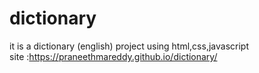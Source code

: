 # dictionary
it is a dictionary (english) project using html,css,javascript                                 
site :https://praneethmareddy.github.io/dictionary/
